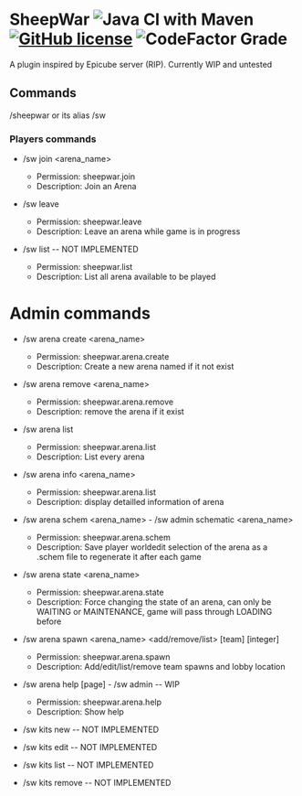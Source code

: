 # SheepWar ![Java CI with Maven](https://github.com/SexiestCHiba/SheepWar/workflows/Java%20CI%20with%20Maven/badge.svg?branch=master&event=push) [![GitHub license](https://img.shields.io/github/license/SexiestCHiba/SheepWar)](https://github.com/SexiestCHiba/SheepWar/blob/master/LICENSE) ![CodeFactor Grade](https://img.shields.io/codefactor/grade/github/SexiestCHiba/SheepWar)

A plugin inspired by Epicube server (RIP).
Currently WIP and untested

## Commands

/sheepwar or its alias /sw

### Players commands

- /sw join <arena_name>
  - Permission: sheepwar.join
  - Description: Join an Arena
 
- /sw leave
  - Permission: sheepwar.leave
  - Description: Leave an arena while game is in progress

- /sw list -- NOT IMPLEMENTED
  - Permission: sheepwar.list
  - Description: List all arena available to be played

# Admin commands

- /sw arena create <arena_name>
  - Permission: sheepwar.arena.create
  - Description: Create a new arena named <name> if it not exist

- /sw arena remove <arena_name>
  - Permission: sheepwar.arena.remove
  - Description: remove the arena <name> if it exist
  
- /sw arena list
  - Permission: sheepwar.arena.list
  - Description: List every arena
  
- /sw arena info <arena_name>
  - Permission: sheepwar.arena.list
  - Description: display detailled information of arena <name>
  
- /sw arena schem <arena_name> - /sw admin schematic <arena_name>
  - Permission: sheepwar.arena.schem
  - Description: Save player worldedit selection of the arena as a .schem file to regenerate it after each game
 
- /sw arena state <arena_name> <state>
  - Permission: sheepwar.arena.state
  - Description: Force changing the state of an arena, <state> can only be WAITING or MAINTENANCE, game will pass through LOADING before
  
- /sw arena spawn <arena_name> <add/remove/list> [team] [integer]
  - Permission: sheepwar.arena.spawn
  - Description: Add/edit/list/remove team spawns and lobby location
  
- /sw arena help [page] - /sw admin -- WIP
  - Permission: sheepwar.arena.help
  - Description: Show help
 
- /sw kits new -- NOT IMPLEMENTED

- /sw kits edit -- NOT IMPLEMENTED

- /sw kits list -- NOT IMPLEMENTED

- /sw kits remove -- NOT IMPLEMENTED

